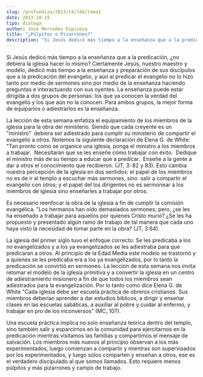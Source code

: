```yaml
---
slug: /profundiza/2013/t4/l04/tema1
date: 2013-10-19
tipo: dialoga
author: Jose Mercedes Espinosa
title: "¿Púlpitos o Pizarrones?"
description: "Si Jesús dedicó más tiempo a la enseñanza que a la predicación, ¿no debiera la  iglesia hacer lo mismo? Ciertamente Jesús, nuestro maestro y modelo, dedicó más  tiempo a la enseñanza y preparación de sus discípulos que a la predicación del  evangelio, y aún al predicar el evan..."
---
```


Si Jesús dedicó más tiempo a la enseñanza que a la predicación, ¿no debiera la iglesia hacer lo mismo? Ciertamente Jesús, nuestro maestro y modelo, dedicó más tiempo a la enseñanza y preparación de sus discípulos que a la predicación del evangelio, y aún al predicar el evangelio no lo hizo tanto por medio de sermones sino por medio de la enseñanza haciendo preguntas e interactuando con sus oyentes. La enseñanza puede estar dirigida a dos grupos de personas: los que ya conocen la verdad del evangelio y los que aún no la conocen. Para ambos grupos, la mejor forma de equiparlos o adiestrarlos es la enseñanza.

La lección de esta semana enfatiza el equipamiento de los miembros de la iglesia para la obra del ministerio. Siendo que cada creyente es un "ministro"  debiera ser adiestrado para cumplir su ministerio de compartir el evangelio a otros. Notemos la siguiente declaración de Elena G. de White: "Tan pronto como se organice una iglesia, ponga el ministro a los miembros a trabajar.  Necesitarán que se les enseñe cómo trabajar con éxito.  Dedique el ministro más de su tiempo a educar que a predicar.  Enseñe a la gente a dar a otros el conocimiento que recibieron. (JT, 3: 82 y 83). Esto cambia nuestra percepción de la iglesia en dos sentidos: el papel de los miembros no es de ir al templo a escuchar más sermones, sino  salir a compartir el evangelio con otros; y el papel del los dirigentes no es sermonear a los miembros de iglesia sino enseñarles a trabajar por otros.

Es necesario reenfocar la obra de la iglesia a fin de cumplir la comisión evangélica. "Los hermanos han oído demasiados sermones; pero, ¿se les ha enseñado a trabajar para aquellos por quienes Cristo murió? ¿Se les ha propuesto y presentado algún ramo de trabajo de tal manera que cada uno haya visto la necesidad de tomar parte en la obra? (JT, 3:64).

La iglesia del primer siglo tuvo el enfoque correcto: Se les predicaba a los no evangelizados y a los ya evangelizados se les adiestraba para que predicaran a otros. Al principio de la Edad Media este modelo se trastornó y a quienes se les predicaba era a los ya evangelizados, por lo tanto la predicación se convirtió en sermoneo. La lección de esta semana nos invita retomar el modelo de la iglesia primitiva y a convertir la iglesia en un centro de adiestramiento misionero a fin de que todos los miembros sean adiestrados para la evangelización. Por lo tanto como dice Elena G. de White "Cada iglesia debe ser escuela práctica de obreros cristianos. Sus miembros deberían aprender a dar estudios bíblicos, a dirigir y enseñar clases en las escuelas sabáticas, a auxiliar al pobre y cuidar al enfermo, y trabajar en pro de los inconversos" (MC, 107).

Una escuela práctica implica no solo enseñanza teórica dentro del templo, sino también salir y esparcirnos en la comunidad para ejercitarnos en la predicación mientras visitamos las familias y compartimos el mensaje de salvación. Los miembros más nuevos al principio observan a los más experimentados, luego comienzan a compartir y mientras son supervisados por los experimentados, y luego solos comparten y enseñan a otros, ese es el verdadero discipulado al que somos llamados. Esto requiere menos púlpitos y más pizarrones y campo de trabajo.
